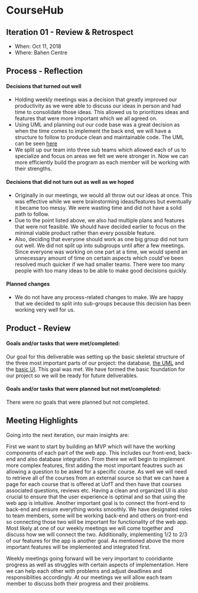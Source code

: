 # CourseHub



## Iteration 01 - Review & Retrospect

 * When: Oct 11, 2018
 * Where: Bahen Centre

## Process - Reflection

#### Decisions that turned out well

 * Holding weekly meetings was a decision that greatly improved our productivity as we were able to discuss our ideas in person and had time to consolidate those ideas. This allowed us to prioritizes ideas and features that were more important which we all agreed on.
 * Using UML and planning out our code base was a great decision as when the time comes to implement the back end, we will have a structure to follow to produce clean and maintainable code. The UML can be seen [here](https://drive.google.com/file/d/1m6DPvzWu5L10WlaltwL3CrcNGazQQ7-A/view)
 * We split up our team into three sub teams which allowed each of us to specialize and focus on areas we felt we were stronger in. Now we can more efficiently build the program as each member will be working with their strengths.

#### Decisions that did not turn out as well as we hoped

 * Originally in our meetings, we would all throw out our ideas at once. This was effective while we were brainstorming ideas/features but eventually it became too messy. We were wasting time and did not have a solid path to follow.
 * Due to the point listed above, we also had multiple plans and features that were not feasible. We should have decided earlier to focus on the minimal viable product rather than every possible feature.
 * Also, deciding that everyone should work as one big group did not turn out well.  We did not split up into subgroups until after a few meetings.  Since everyone was working on one part at a time, we would spend an unnecessary amount of time on certain aspects which could've been resolved much quicker if we had smaller teams.  There were too many people with too many ideas to be able to make good decisions quickly.  


#### Planned changes
 * We do not have any process-related changes to make.  We are happy that we decided to split into sub-groups because this decision has been working very well for us. 


## Product - Review

#### Goals and/or tasks that were met/completed:


Our goal for this deliverable was setting up the basic skeletal structure of the three most important parts of our project: the database, [the UML](https://drive.google.com/file/d/1m6DPvzWu5L10WlaltwL3CrcNGazQQ7-A/view?usp=sharing)
and the [basic UI](https://imgur.com/a/lpIvy7u).  This goal was met.   We have formed the basic foundation for our project so we will be ready for future deliverables.  

#### Goals and/or tasks that were planned but not met/completed:

There were no goals that were planned but not completed.


## Meeting Highlights

Going into the next iteration, our main insights are:

 First we want to start by building an MVP which will have the working components of each part of the web app. This includes our front-end, back-end and also database integration. From there we will begin to implement more complex features, first adding the most important feautres such as allowing a question to be asked for a specific course.
 As well we will need to retrieve all of the courses from an external source so that we can have a page for each course that is offered at UofT and then have that courses associated questions, reviews etc. Having a clean and organized UI is also crucial to ensure that the user experience is optimal and so that using the web app is intuitive.
 Another important goal is to connect the front-end to back-end and ensure everything works smoothly. We have designated roles to team members, some will be working back-end and others on front-end so connecting those two will be important for functionality of the web app. Most likely at one of our weekly meetings we  will come together and discuss
 how we will connect the two. Additionally, implementing 1/2 to 2/3 of our features for the app is another goal. As mentioned above the more important features will be implemented and integrated first. 
 
 Weekly meetings going forward will be very important to cooridiante progress as well as struggles with certain aspects of implementation. Here we can help each other with problems and adjust deadlines and responsiblities accordingly. At our meetings we will allow each team member to discuss both their progress and their problems.
 
 
 
